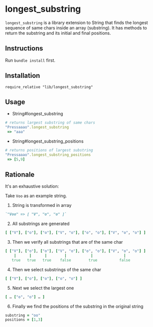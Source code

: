 longest_substring
=================

`longest_substring` is a library extension to String that finds the longest sequence of same chars inside an array (substring).
It has methods to return the substring and its initial and final positions.

## Instructions

Run `bundle install` first.

## Installation

`require_relative "lib/longest_substring"`

## Usage

* String#longest_substring
```ruby
# returns largest substring of same chars
"Pressaaao".longest_substring
 => "aaa"
```

* String#longest_substring_positions
```ruby
# returns positions of largest substring
"Pressaaao".longest_substring_positions
 => [5,9]
```

## Rationale

It's an exhaustive solution:

Take `Voo` as an example string.

1. String is transformed in array
```ruby
`"Voo" => [ "V", "o", "o" ]`
```

2. All substrings are generated
```ruby
[ ["V"], ["o"], ["o"], ["V", "o"], ["o", "o"], ["V", "o", "o"] ]
```

3. Then we verify all substrings that are of the same char
```ruby
[ ["V"], ["o"], ["o"], ["V", "o"], ["o", "o"], ["V", "o", "o"] ]
    |      |      |        |           |              |
   true   true   true    false        true          false
```

4. Then we select substrings of the same char
```ruby
[ ["V"], ["o"], ["o"], ["o", "o"] ]
```

5. Next we select the largest one
```ruby
[ … ["o", "o"] … ]
```

6. Finally we find the positions of the substring in the original string
```ruby
substring = "oo"
positions = [1,3]
```
